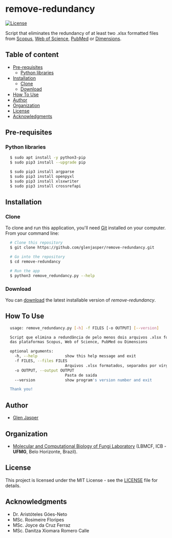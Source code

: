 remove-redundancy
======================
[![License](https://poser.pugx.org/badges/poser/license.svg)](./LICENSE)

Script that eliminates the redundancy of at least two .xlsx formatted files from [Scopus](https://www.scopus.com), [Web of Science](https://clarivate.com/webofsciencegroup/solutions/web-of-science), [PubMed](https://www.ncbi.nlm.nih.gov/pubmed) or [Dimensions](https://app.dimensions.ai).

## Table of content

- [Pre-requisites](#pre-requisites)
    - [Python libraries](#python-libraries)
- [Installation](#installation)
    - [Clone](#clone)
    - [Download](#download)
- [How To Use](#how-to-use)
- [Author](#author)
- [Organization](#organization)
- [License](#license)
- [Acknowledgments](#acknowledgments)

## Pre-requisites

### Python libraries

```sh
  $ sudo apt install -y python3-pip
  $ sudo pip3 install --upgrade pip
```

```sh
  $ sudo pip3 install argparse
  $ sudo pip3 install openpyxl
  $ sudo pip3 install xlsxwriter
  $ sudo pip3 install crossrefapi
```

## Installation

### Clone

To clone and run this application, you'll need [Git](https://git-scm.com) installed on your computer. From your command line:

```bash
  # Clone this repository
  $ git clone https://github.com/glenjasper/remove-redundancy.git

  # Go into the repository
  $ cd remove-redundancy

  # Run the app
  $ python3 remove_redundancy.py --help
```

### Download

You can [download](https://github.com/glenjasper/remove-redundancy/archive/master.zip) the latest installable version of _remove-redundancy_.

## How To Use

```sh  
  usage: remove_redundancy.py [-h] -f FILES [-o OUTPUT] [--version]

  Script que elimina a redundância de pelo menos dois arquivos .xlsx formatados,
  das plataformas Scopus, Web of Science, PubMed ou Dimensions

  optional arguments:
    -h, --help            show this help message and exit
    -f FILES, --files FILES
                          Arquivos .xlsx formatados, separados por vírgula
    -o OUTPUT, --output OUTPUT
                          Pasta de saida
    --version             show program's version number and exit

  Thank you!
```

## Author

* [Glen Jasper](https://github.com/glenjasper)

## Organization
* [Molecular and Computational Biology of Fungi Laboratory](http://lbmcf.pythonanywhere.com) (LBMCF, ICB - **UFMG**, Belo Horizonte, Brazil).

## License

This project is licensed under the MIT License - see the [LICENSE](./LICENSE) file for details.

## Acknowledgments

* Dr. Aristóteles Góes-Neto
* MSc. Rosimeire Floripes
* MSc. Joyce da Cruz Ferraz
* MSc. Danitza Xiomara Romero Calle

